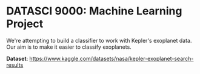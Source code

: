 # DATASCI 9000: Machine Learning Project

We're attempting to build a classifier to work with Kepler's exoplanet data. Our aim is to make it easier to classify exoplanets.

__Dataset__: https://www.kaggle.com/datasets/nasa/kepler-exoplanet-search-results